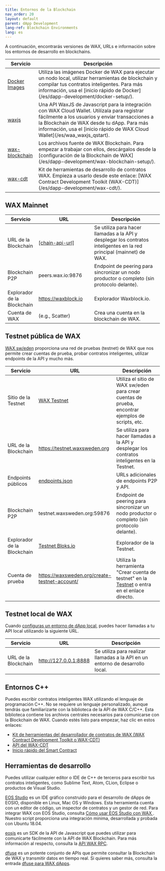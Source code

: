 ```yaml
---
title: Entornos de la Blockchain
nav_order: 20
layout: default
parent: dApp Development
lang-ref: Blockchain Environments
lang: es
---
```


A continuación, encontrarás versiones de WAX, URLs e información sobre los entornos de desarrollo en blockchains.

<table>
<thead>
<tr>
<th style="width:20%">Servicio</th>
<th>Descripción</th>
</tr>
</thead>

<tbody>
        <tr>
        <td><a href="https://hub.docker.com/u/waxteam" target="_blank">Docker Images</a></td>
        <td>Utiliza las imágenes Docker de WAX para ejecutar un nodo local, utilizar herramientas de blockchain y compilar tus contratos inteligentes. Para más información, usa el [inicio rápido de Docker](/es/dapp-development/docker-setup/).</td>
</tr>
    <tr><td><a href="https://github.com/worldwide-asset-exchange/waxjs" target="_blank">waxjs</a></td>
        <td>Una API WaxJS de Javascript para la integración con WAX Cloud Wallet. Utilízala para registrar fácilmente a los usuarios y enviar transacciones a la Blockchain de WAX desde tu dApp. Para más información, usa el [inicio rápido de WAX Cloud Wallet](/es/waa_waxjs_qstart).</td>
    </tr>
<tr>
 <td><a href="https://github.com/worldwide-asset-exchange/wax-blockchain" target="_blank">wax-blockchain</a></td><td>Los archivos fuente de WAX Blockchain. Para empezar a trabajar con ellos, descárgalos desde la [configuración de la Blockchain de WAX](/es/dapp-development/wax-blockchain-setup/).</td> 
    </tr>
    <tr>
        <td><a href="https://github.com/worldwide-asset-exchange/wax-cdt" target="_blank">wax-cdt</a></td>
        <td>Kit de herramientas de desarrollo de contratos WAX. Empieza a usarlo desde este enlace: [WAX Contract Development Toolkit (WAX-CDT)](/es/dapp-development/wax-cdt/).</td>
</tr>
</tbody>
</table>

## WAX Mainnet

<table>
<thead>
<tr>
<th style="width:20%">Servicio</th>
<th style="width:36%">URL</th>
<th>Descripción</th>
</tr>
</thead>

<tbody>
<tr>
<td>URL de la Blockchain</td>
<td><a href="/en/wax-infrastructure/#public-and-free-api-service-providers">[chain-api-url]</a></td>
<td>Se utiliza para hacer llamadas a la API y desplegar los contratos inteligentes en la red principal (mainnet) de WAX.</td>
</tr>

<tr>
<td>Blockchain P2P</td>
<td>peers.wax.io:9876</td>
<td>Endpoint de peering para sincronizar un nodo productor o completo (sin protocolo delante).</td>
</tr>
<tr>
<td>Explorador de la Blockchain</td>
<td><a href="https://waxblock.io/" target="_blank">https:<span></span>//waxblock.io</a></td>
<td>Explorador Waxblock.io.</td>
</tr>

<tr>
<td>Cuenta de WAX</td>
<td>(e.g., Scatter)</td>
<td>Crea una cuenta en la blockchain de WAX.</td>
</tr>
</tbody>
</table>

## Testnet pública de WAX

<a href="https://waxsweden.org/" target="_blank">WAX sw/eden</a> proporciona una red de pruebas (testnet) de WAX que nos permite crear cuentas de prueba, probar contratos inteligentes, utilizar endpoints de la API y mucho más.

<!--<strong>Note:</strong> If you're making local requests, <strong>nodeos</strong> must be running.
{: .label .label-yellow }-->

<table>
<thead>
<tr>
<th style="width:20%">Servicio</th>
<th style="width:36%">URL</th>
<th>Descripción</th>
</tr>
</thead>

<tbody>
    <tr>
<td>Sitio de la Testnet</td>
<td><a href="https://waxsweden.org/testnet/" target="_blank">WAX Testnet</a></td>
<td>Utiliza el sitio de WAX sw/eden para crear cuentas de prueba, encontrar ejemplos de scripts, etc.</td>
</tr>
<tr>
<td>URL de la Blockchain</td>
<td><a href="https://testnet.waxsweden.org">https:<span></span>//testnet.waxsweden.org</a></td>
<td>Se utiliza para hacer llamadas a la API y desplegar los contratos inteligentes en la Testnet.</td>
</tr>

<tr>
<td>Endpoints públicos</td>
<td><a href="https://github.com/eosswedenorg/waxtestnet/tree/master/endpoints" target="_blank">endpoints.json</a></td>
<td>URLs adicionales de endpoints P2P y API.</td>
</tr>

<tr>
<td>Blockchain P2P</td>
<td>testnet.waxsweden.org:59876</td>
<td>Endpoint de peering para sincronizar un nodo productor o completo (sin protocolo delante).</td>
</tr>
<!--    <tr>
<td>Blockchain API</td>
<td><a href="https://api.waxsweden.org/" target="_blank">https:<span></span>//api.waxsweden.org</a></td>
<td>Used to make API calls to the WAX Testnet.</td>
</tr>-->
<tr>
<td>Explorador de la Blockchain</td>
<td><a href="https://local.bloks.io/?nodeUrl=testnet.waxsweden.org&amp;coreSymbol=WAX&amp;corePrecision=8&amp;systemDomain=eosio&amp;hyperionUrl=https%3A%2F%2Ftestnet.waxsweden.org" target="_blank">Testnet Bloks.io</a></td>
<td>Explorador de la Testnet.</td>
</tr>

<tr>
<td>Cuenta de prueba</td>
<td><a href="https://waxsweden.org/create-testnet-account/" target="_blank">https:<span></span>//waxsweden.org/create-testnet-account/</a></td>
<td>Utiliza la herramienta "Crear cuenta de testnet" en la <a href="https://waxsweden.org/testnet/" target="_blank">Testnet</a> o entra en el enlace directo.</td>
</tr>
</tbody>
</table>

## Testnet local de WAX

Cuando [configuras un entorno de dApp local](/es/dapp-development/), puedes hacer llamadas a tu API local utilizando la siguiente URL.

<table>
<thead>
<tr>
<th style="width:20%">Servicio</th>
<th style="width:36%">URL</th>
<th>Descripción</th>
</tr>
</thead>

<tbody>
<tr>
<td>URL de la Blockchain</td>
<td><a href="http://127.0.0.1:8888">http://127.0.0.1:8888</a></td>
<td>Se utiliza para realizar llamadas a la API en un entorno de desarrollo local.</td>
</tr>
</tbody>
</table>

## Entornos C++

Puedes escribir contratos inteligentes WAX utilizando el lenguaje de programación C++. No se requiere un lenguaje personalizado, aunque tendrás que familiarizarte con la biblioteca de la API de WAX C/C++. Esta biblioteca contiene los archivos centrales necesarios para comunicarse con la Blockchain de WAX. Cuando estés listo para empezar, haz clic en estos enlaces:

* [Kit de herramientas del desarrollador de contratos de WAX (WAX Contract Development Toolkit o WAX-CDT)](/es/dapp-development/wax-cdt)
* [API del WAX-CDT](/es/api-reference/cdt_api)
* [Inicio rápido del Smart Contract](/es/dapp-development/smart-contract-quickstart)

<!--The [WAX Contract Development Toolkit (WAX-CDT)](/es/dapp-development/wax-cdt/) includes everything you need to create and compile all of your smart contracts.-->

## Herramientas de desarrollo

Puedes utilizar cualquier editor o IDE de C++ de terceros para escribir tus contratos inteligentes, como Sublime Text, Atom, CLion, Eclipse o productos de Visual Studio. 

<a href="https://www.eosstudio.io/" target="_blank">EOS Studio</a> es un IDE gráfico construido para el desarrollo de dApps de EOSIO, disponible en Linux, Mac OS y Windows. Esta herramienta cuenta con un editor de código, un inspector de contratos y un gestor de red. Para integrar WAX con EOS Studio, consulta <a href="https://github.com/worldwide-asset-exchange/wax-blockchain/tree/develop/samples/eos-studio" target="_blank">Cómo usar EOS Studio con WAX </a>. Nuestro script proporciona una integración mínima, desarrollada y probada con Ubuntu 18.04.

<a href="https://github.com/EOSIO/eosjs" target="_blank">eosjs</a> es un SDK de la API de Javascript que puedes utilizar para comunicarte fácilmente con la API de WAX Blockchain. Para más información al respecto, consulta la [API WAX RPC](/es/api-reference/rpc_api).

<a href="https://www.dfuse.io" target="_blank">dfuse</a> es un potente conjunto de APIs que permite consultar la Blockchain de WAX y transmitir datos en tiempo real. Si quieres saber más, consulta la entrada [dfuse para WAX dApps](/es/api-reference/dfuse).
